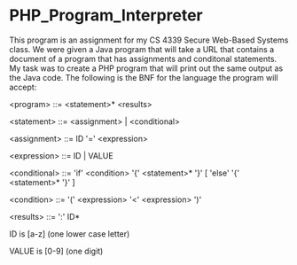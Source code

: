 # PHP_Program_Interpreter
This program is an assignment for my CS 4339 Secure Web-Based Systems class.  We were given a Java program that will take a URL
that contains a document of a program that has assignments and conditonal statements.  My task was to create a PHP program that will 
print out the same output as the Java code.  The following is the BNF for the language the program will accept:

\<program>      ::= \<statement>\* \<results>

\<statement>    ::= \<assignment> \| \<conditional>

\<assignment>   ::= ID '=' \<expression>

\<expression>   ::= ID \| VALUE

\<conditional>  ::= 'if' \<condition> '\{' \<statement>\* '\}' \[ 'else' '\{' \<statement>\* '\}' \]

\<condition>    ::= '\(' \<expression> '<' \<expression> '\)'

\<results>      ::= ':' ID\*

ID is [a-z] (one lower case letter)

VALUE is [0-9] (one digit)
